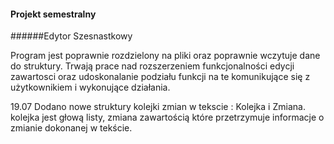 #### Projekt semestralny

######Edytor Szesnastkowy

Program jest poprawnie rozdzielony na pliki oraz poprawnie wczytuje dane do struktury.
Trwają prace nad rozszerzeniem funkcjonalności edycji zawartosci oraz udoskonalanie podziału funkcji na te komunikujące się  z użytkownikiem i wykonujące działania.

19.07 Dodano nowe struktury kolejki zmian w tekscie : Kolejka i Zmiana. kolejka jest głową listy, zmiana zawartością które przetrzymuje informacje o zmianie dokonanej w tekście.
